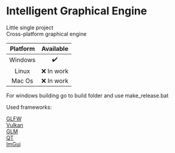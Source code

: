 # Intelligent Graphical Engine
Little single project  
Cross-platform graphical engine  

| Platform | Available |
|:--------:|:---------:|
| Windows  |:heavy_check_mark:|
| Linux    | :x: In work |
| Mac Os   | :x: In work |

For windows building go to build folder and use make_release.bat

Used frameworks:

[GLFW](https://github.com/glfw/glfw)   
[Vulkan](https://github.com/KhronosGroup)  
[GLM](https://github.com/g-truc/glm)  
[QT](https://github.com/qt)  
[ImGui](https://github.com/ocornut/imgui)     


